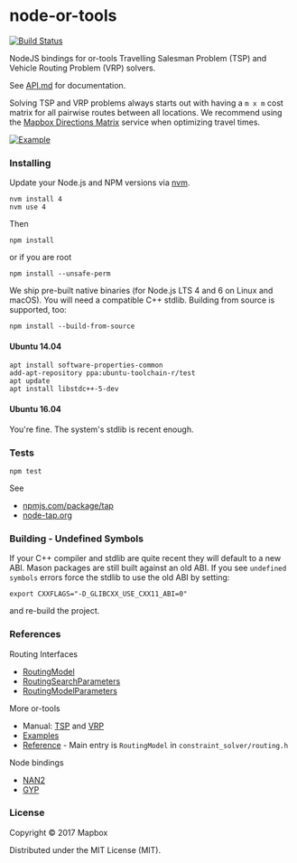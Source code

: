 # node-or-tools

[![Build Status](https://travis-ci.org/mapbox/node-or-tools.svg?branch=master)](https://travis-ci.org/mapbox/node-or-tools)

NodeJS bindings for or-tools Travelling Salesman Problem (TSP) and Vehicle Routing Problem (VRP) solvers.

See [API.md](API.md) for documentation.

Solving TSP and VRP problems always starts out with having a `m x m` cost matrix for all pairwise routes between all locations.
We recommend using the [Mapbox Directions Matrix](https://www.mapbox.com/api-documentation/#directions-matrix) service when optimizing travel times.

[![Example](https://raw.githubusercontent.com/mapbox/node-or-tools/master/example/solution.png?token=AAgLiX1m1BDa8ll0Lsk0xc6fz0RgQA1Lks5Y-VmAwA)](https://github.com/mapbox/node-or-tools/blob/master/example/solution.geojson)

### Installing

Update your Node.js and NPM versions via [nvm](https://github.com/creationix/nvm).

    nvm install 4
    nvm use 4

Then

    npm install

or if you are root

    npm install --unsafe-perm

We ship pre-built native binaries (for Node.js LTS 4 and 6 on Linux and macOS).
You will need a compatible C++ stdlib. Building from source is supported, too:

    npm install --build-from-source

#### Ubuntu 14.04

```
apt install software-properties-common
add-apt-repository ppa:ubuntu-toolchain-r/test
apt update
apt install libstdc++-5-dev
```

#### Ubuntu 16.04

You're fine. The system's stdlib is recent enough.


### Tests

    npm test

See
- [npmjs.com/package/tap](https://www.npmjs.com/package/tap)
- [node-tap.org](http://www.node-tap.org)


### Building - Undefined Symbols

If your C++ compiler and stdlib are quite recent they will default to a new ABI.
Mason packages are still built against an old ABI.
If you see `undefined symbols` errors force the stdlib to use the old ABI by setting:

    export CXXFLAGS="-D_GLIBCXX_USE_CXX11_ABI=0"

and re-build the project.

### References

Routing Interfaces
- [RoutingModel](https://github.com/google/or-tools/blob/v5.1/src/constraint_solver/routing.h#L14)
- [RoutingSearchParameters](https://github.com/google/or-tools/blob/master/src/constraint_solver/routing_parameters.proto#L28)
- [RoutingModelParameters](https://github.com/google/or-tools/blob/master/src/constraint_solver/routing_parameters.proto#L263)

More or-tools
- Manual: [TSP](https://acrogenesis.com/or-tools/documentation/user_manual/manual/TSP.html) and [VRP](https://acrogenesis.com/or-tools/documentation/user_manual/manual/VRP.html)
- [Examples](https://github.com/google/or-tools/tree/v5.1/examples/cpp)
- [Reference](https://developers.google.com/optimization/reference/) - Main entry is `RoutingModel` in `constraint_solver/routing.h`

Node bindings
- [NAN2](https://github.com/nodejs/nan#api)
- [GYP](https://gyp.gsrc.io)

### License

Copyright © 2017 Mapbox

Distributed under the MIT License (MIT).

